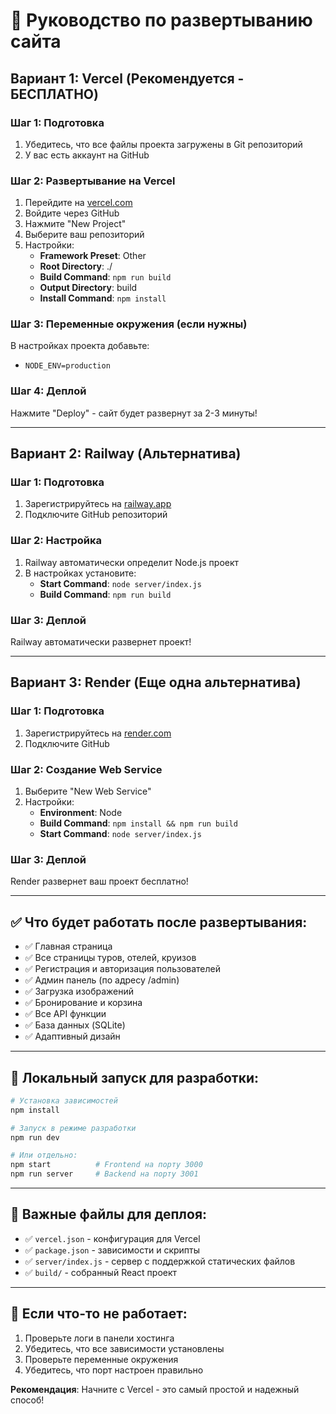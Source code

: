 # 🚀 Руководство по развертыванию сайта

## Вариант 1: Vercel (Рекомендуется - БЕСПЛАТНО)

### Шаг 1: Подготовка
1. Убедитесь, что все файлы проекта загружены в Git репозиторий
2. У вас есть аккаунт на GitHub

### Шаг 2: Развертывание на Vercel
1. Перейдите на [vercel.com](https://vercel.com)
2. Войдите через GitHub
3. Нажмите "New Project"
4. Выберите ваш репозиторий
5. Настройки:
   - **Framework Preset**: Other
   - **Root Directory**: ./
   - **Build Command**: `npm run build`
   - **Output Directory**: build
   - **Install Command**: `npm install`

### Шаг 3: Переменные окружения (если нужны)
В настройках проекта добавьте:
- `NODE_ENV=production`

### Шаг 4: Деплой
Нажмите "Deploy" - сайт будет развернут за 2-3 минуты!

---

## Вариант 2: Railway (Альтернатива)

### Шаг 1: Подготовка
1. Зарегистрируйтесь на [railway.app](https://railway.app)
2. Подключите GitHub репозиторий

### Шаг 2: Настройка
1. Railway автоматически определит Node.js проект
2. В настройках установите:
   - **Start Command**: `node server/index.js`
   - **Build Command**: `npm run build`

### Шаг 3: Деплой
Railway автоматически развернет проект!

---

## Вариант 3: Render (Еще одна альтернатива)

### Шаг 1: Подготовка
1. Зарегистрируйтесь на [render.com](https://render.com)
2. Подключите GitHub

### Шаг 2: Создание Web Service
1. Выберите "New Web Service"
2. Настройки:
   - **Environment**: Node
   - **Build Command**: `npm install && npm run build`
   - **Start Command**: `node server/index.js`

### Шаг 3: Деплой
Render развернет ваш проект бесплатно!

---

## ✅ Что будет работать после развертывания:

- ✅ Главная страница
- ✅ Все страницы туров, отелей, круизов
- ✅ Регистрация и авторизация пользователей
- ✅ Админ панель (по адресу /admin)
- ✅ Загрузка изображений
- ✅ Бронирование и корзина
- ✅ Все API функции
- ✅ База данных (SQLite)
- ✅ Адаптивный дизайн

---

## 🔧 Локальный запуск для разработки:

```bash
# Установка зависимостей
npm install

# Запуск в режиме разработки
npm run dev

# Или отдельно:
npm start          # Frontend на порту 3000
npm run server     # Backend на порту 3001
```

---

## 📝 Важные файлы для деплоя:

- ✅ `vercel.json` - конфигурация для Vercel
- ✅ `package.json` - зависимости и скрипты
- ✅ `server/index.js` - сервер с поддержкой статических файлов
- ✅ `build/` - собранный React проект

---

## 🚨 Если что-то не работает:

1. Проверьте логи в панели хостинга
2. Убедитесь, что все зависимости установлены
3. Проверьте переменные окружения
4. Убедитесь, что порт настроен правильно

**Рекомендация**: Начните с Vercel - это самый простой и надежный способ!
